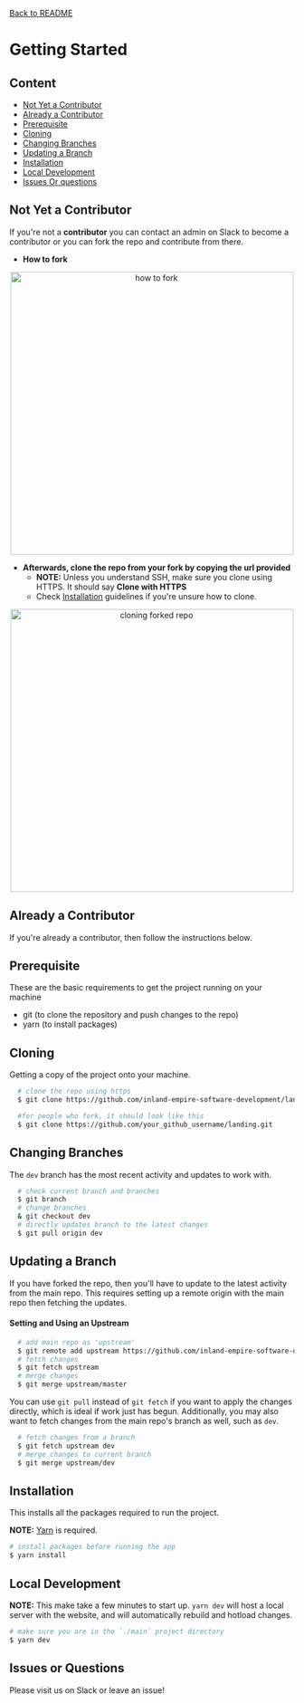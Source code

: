 [Back to README](../README.md)

# **Getting Started**
<a name="getting-started"></a>

## **Content**
* [Not Yet a Contributor](#not-contributor)
* [Already a Contributor](#already-contributor)
* [Prerequisite](#prerequisite)
* [Cloning](#cloning)
* [Changing Branches](#change-branches)
* [Updating a Branch](#update-branch)
* [Installation](#installation)
* [Local Development](#local-development)
* [Issues Or questions](#issues-questions)


## **Not Yet a Contributor**
<a name="not-contributor"></a>
  If you're not a **contributor** you can contact an admin on Slack to become a contributor or you can fork the repo and contribute from there.

  * **How to fork**
  <p align="center">
    <img
     alt="how to fork"
      width="500px"
      src="https://user-images.githubusercontent.com/36907562/55709480-3f679000-599d-11e9-95bc-a1c832d279ee.png">
  </p>

  * **Afterwards, clone the repo from your fork by copying the url provided**
    * **NOTE:** Unless you understand SSH, make sure you clone using HTTPS. It should say **Clone with HTTPS**
    * Check [Installation](#installation) guidelines if you're unsure how to clone.
  <p align="center">
    <img
      alt="cloning forked repo"
      width="500px"
      src="https://user-images.githubusercontent.com/36907562/55709990-6f636300-599e-11e9-841b-275ba1910c7f.png">
  </p>

## **Already a Contributor**
<a name="already-contributor"></a>
If you're already a contributor, then follow the instructions below.

## **Prerequisite**
<a name="prerequisite"></a>
These are the basic requirements to get the project running on your machine

* git (to clone the repository and push changes to the repo)
* yarn (to install packages)

## **Cloning**
<a name="cloning"></a>
Getting a copy of the project onto your machine.
```bash
  # clone the repo using https
  $ git clone https://github.com/inland-empire-software-development/landing.git

  #for people who fork, it should look like this
  $ git clone https://github.com/your_github_username/landing.git
```

## **Changing Branches**
<a name="change-branches"></a>
The `dev` branch has the most recent activity and updates to work with.

```bash
  # check current branch and branches
  $ git branch
  # change branches
  & git checkout dev
  # directly updates branch to the latest changes
  $ git pull origin dev
```

## **Updating a Branch**
<a name="update-branch"></a>
If you have forked the repo, then you'll have to update to the latest activity from the main repo. This requires setting up a remote origin with the main repo then fetching the updates.

#### Setting and Using an Upstream
```bash
  # add main repo as 'upstream'
  $ git remote add upstream https://github.com/inland-empire-software-development/main.git
  # fetch changes
  $ git fetch upstream
  # merge changes
  $ git merge upstream/master
```
You can use `git pull` instead of `git fetch` if you want to apply the changes directly, which is ideal if work just has begun. Additionally, you may also want to fetch changes from the main repo's branch as well, such as `dev`.

```bash
  # fetch changes from a branch
  $ git fetch upstream dev
  # merge changes to current branch
  $ git merge upstream/dev
```

## **Installation**
<a name="installation"></a>
  This installs all the packages required to run the project.

  **NOTE:** [Yarn](https://yarnpkg.com/) is required.
  ```bash
  # install packages before running the app
  $ yarn install
  ```
  
## **Local Development**
<a name="local-development"></a>
  **NOTE:** This make take a few minutes to start up. `yarn dev` will host a local server with the website, and will automatically rebuild and hotload changes.

  ```bash
  # make sure you are in the `./main` project directory
  $ yarn dev
  ```

## **Issues or Questions**
<a name="issues-questions"></a>
Please visit us on Slack or leave an issue!